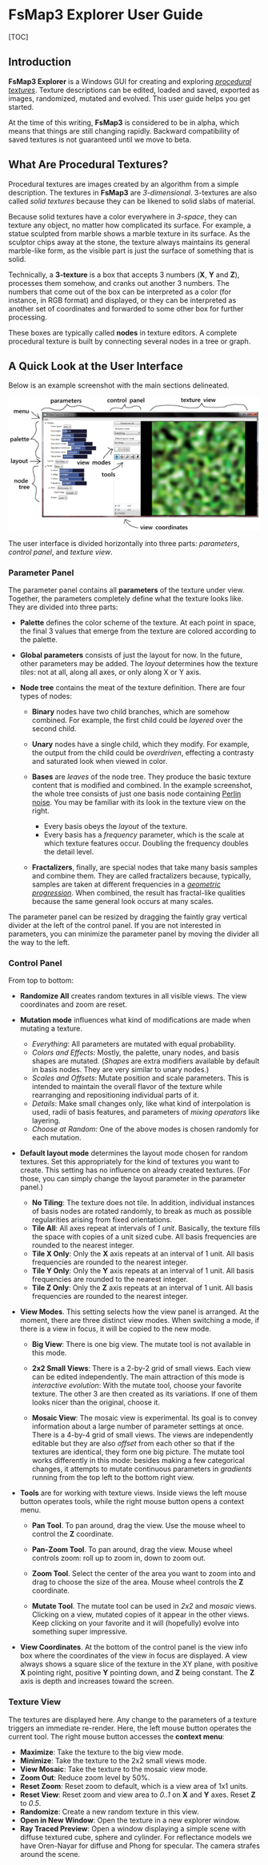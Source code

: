 # FsMap3 Explorer User Guide

[TOC]

## Introduction

**FsMap3 Explorer** is a Windows GUI for creating and exploring *[procedural textures](http://en.wikipedia.org/wiki/Procedural_texture)*. Texture descriptions can be edited, loaded and saved, exported as images, randomized, mutated and evolved. This user guide helps you get started.

At the time of this writing, **FsMap3** is considered to be in alpha, which means that things are still changing rapidly. Backward compatibility of saved textures is not guaranteed until we move to beta.

## What Are Procedural Textures?

Procedural textures are images created by an algorithm from a simple description. The textures in **FsMap3** are *3-dimensional*. 3-textures are also called *solid textures* because they can be likened to solid slabs of material.

Because solid textures have a color everywhere in *3-space*, they can texture any object, no matter how complicated its surface. For example, a statue sculpted from marble shows a marble texture in its surface. As the sculptor chips away at the stone, the texture always maintains its general marble-like form, as the visible part is just the surface of something that is solid.

Technically, a **3-texture** is a box that accepts 3 numbers (**X**, **Y** and **Z**), processes them somehow, and cranks out another 3 numbers. The numbers that come out of the box can be interpreted as a color (for instance, in RGB format) and displayed, or they can be interpreted as another set of coordinates and forwarded to some other box for further processing.

These boxes are typically called **nodes** in texture editors. A complete procedural texture is built by connecting several nodes in a tree or graph.

## A Quick Look at the User Interface

Below is an example screenshot with the main sections delineated.

![Main sections of the user interface.](quickLook.png)

The user interface is divided horizontally into three parts: *parameters*, *control panel*, and *texture view*.

### Parameter Panel

The parameter panel contains all **parameters** of the texture under view. Together, the parameters completely define what the texture looks like. They are divided into three parts:

* **Palette** defines the color scheme of the texture. At each point in space, the final 3 values that emerge from the texture are colored according to the palette.

* **Global parameters** consists of just the layout for now. In the future, other parameters may be added. The *layout* determines how the texture *tiles*: not at all, along all axes, or only along X or Y axis.

* **Node tree** contains the meat of the texture definition. There are four types of nodes:
  * **Binary** nodes have two child branches, which are somehow combined. For example, the first child could be *layered* over the second child.

  * **Unary** nodes have a single child, which they modify. For example, the output from the child could be *overdriven*, effecting a contrasty and saturated look when viewed in color.

  * **Bases** are *leaves* of the node tree. They produce the basic texture content that is modified and combined. In the example screenshot, the whole tree consists of just one basis node containing [Perlin noise](http://en.wikipedia.org/wiki/Perlin_noise). You may be familiar with its look in the texture view on the right.
    * Every basis obeys the *layout* of the texture.
    * Every basis has a *frequency* parameter, which is the scale at which texture features occur. Doubling the frequency doubles the detail level.

  * **Fractalizers**, finally, are special nodes that take many basis samples and combine them. They are called fractalizers because, typically, samples are taken at different frequencies in a *[geometric progression](http://en.wikipedia.org/wiki/Geometric_progression)*. When combined, the result has fractal-like qualities because the same general look occurs at many scales.

The parameter panel can be resized by dragging the faintly gray vertical divider at the left of the control panel. If you are not interested in parameters, you can minimize the parameter panel by moving the divider all the way to the left.

### Control Panel

From top to bottom:

* **Randomize All** creates random textures in all visible views. The view coordinates  and zoom are reset.

* **Mutation mode** influences what kind of modifications are made when mutating a texture.
  * *Everything*: All parameters are mutated with equal probability.
  * *Colors and Effects*: Mostly, the palette, unary nodes, and basis shapes are mutated. (*Shapes* are extra modifiers available by default in basis nodes. They are very similar to unary nodes.)
  * *Scales and Offsets*: Mutate position and scale parameters. This is intended to maintain the overall flavor of the texture while rearranging and repositioning individual parts of it.
  * *Details*: Make small changes only, like what kind of interpolation is used, radii of basis features, and parameters of *mixing operators* like layering.
  * *Choose at Random*: One of the above modes is chosen randomly for each mutation.

* **Default layout mode** determines the layout mode chosen for random textures. Set this appropriately for the kind of textures you want to create. This setting has no influence on already created textures. (For those, you can simply change the layout parameter in the parameter panel.) 

  * **No Tiling**: The texture does not tile. In addition, individual instances of basis nodes are rotated randomly, to break as much as possible regularities arising from fixed orientations.
  * **Tile All**: All axes repeat at intervals of *1 unit*. Basically, the texture fills the space with copies of a unit sized cube. All basis frequencies are rounded to the nearest integer.
  * **Tile X Only**: Only the **X** axis repeats at an interval of 1 unit. All basis frequencies are rounded to the nearest integer.
  * **Tile Y Only**: Only the **Y** axis repeats at an interval of 1 unit. All basis frequencies are rounded to the nearest integer.
  * **Tile Z Only**: Only the **Z** axis repeats at an interval of 1 unit. All basis frequencies are rounded to the nearest integer.

* **View Modes**. This setting selects how the view panel is arranged. At the moment, there are three distinct view modes. When switching a mode, if there is a view in focus, it will be copied to the new mode.

  * **Big View**: There is one big view. The mutate tool is not available in this mode.

  * **2x2 Small Views**: There is a 2-by-2 grid of small views. Each view can be edited independently. The main attraction of this mode is *interactive evolution*: With the mutate tool, choose your favorite texture. The other 3 are then created as its variations. If one of them looks nicer than the original, choose it.

  * **Mosaic View**: The mosaic view is experimental. Its goal is to convey information about a large number of parameter settings at once. There is a 4-by-4 grid of small views. The views are independently editable but they are also *offset* from each other so that if the textures are identical, they form one big picture. The mutate tool works differently in this mode: besides making a few categorical changes, it attempts to mutate continuous parameters in *gradients* running from the top left to the bottom right view.

* **Tools** are for working with texture views. Inside views the left mouse button operates tools, while the right mouse button opens a context menu.

  * **Pan Tool**. To pan around, drag the view. Use the mouse wheel to control the **Z** coordinate.

  * **Pan-Zoom Tool**. To pan around, drag the view. Mouse wheel controls zoom: roll up to zoom in, down to zoom out.

  * **Zoom Tool**. Select the center of the area you want to zoom into and drag to choose the size of the area. Mouse wheel controls the **Z** coordinate.

  * **Mutate Tool**. The mutate tool can be used in *2x2* and *mosaic* views. Clicking on a view, mutated copies of it appear in the other views. Keep clicking on your favorite and it will (hopefully) evolve into something super impressive.

* **View Coordinates**. At the bottom of the control panel is the view info box where the coordinates of the view in focus are displayed. A view always shows a square slice of the texture in the XY plane, with positive **X** pointing right, positive **Y** pointing down, and **Z** being constant. The **Z** axis is depth and increases toward the screen.

### Texture View

The textures are displayed here. Any change to the parameters of a texture triggers an immediate re-render. Here, the left mouse button operates the current tool. The right mouse button accesses the **context menu**:

* **Maximize**: Take the texture to the big view mode.
* **Minimize**: Take the texture to the 2x2 small views mode.
* **View Mosaic**: Take the texture to the mosaic view mode.
* **Zoom Out**: Reduce zoom level by 50%.
* **Reset Zoom**: Reset zoom to default, which is a view area of 1x1 units.
* **Reset View**: Reset zoom and view area to *0..1* on **X** and **Y** axes. Reset **Z** to *0.5*.
* **Randomize**: Create a new random texture in this view.
* **Open in New Window**: Open the texture in a new explorer window.
* **Ray Traced Preview**: Open a window displaying a simple scene with diffuse textured cube, sphere and cylinder. For reflectance models we have Oren-Nayar for diffuse and Phong for specular. The camera strafes around the scene.


